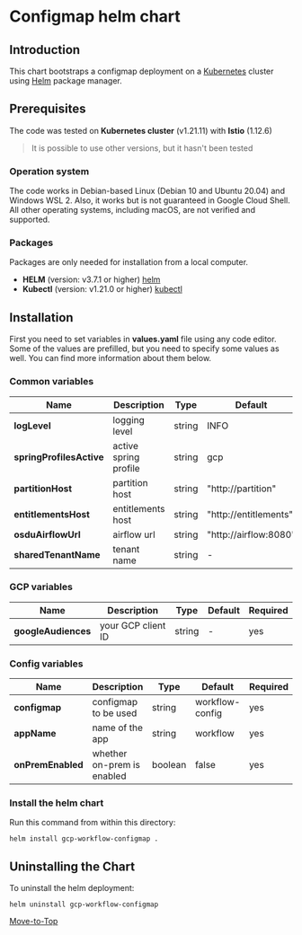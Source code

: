 <!--- Configmap -->

# Configmap helm chart

## Introduction

This chart bootstraps a configmap deployment on a [Kubernetes](https://kubernetes.io) cluster using [Helm](https://helm.sh) package manager.

## Prerequisites

The code was tested on **Kubernetes cluster** (v1.21.11) with **Istio** (1.12.6)
> It is possible to use other versions, but it hasn't been tested

### Operation system

The code works in Debian-based Linux (Debian 10 and Ubuntu 20.04) and Windows WSL 2. Also, it works but is not guaranteed in Google Cloud Shell. All other operating systems, including macOS, are not verified and supported.

### Packages

Packages are only needed for installation from a local computer.

- **HELM** (version: v3.7.1 or higher) [helm](https://helm.sh/docs/intro/install/)
- **Kubectl** (version: v1.21.0 or higher) [kubectl](https://kubernetes.io/docs/tasks/tools/#kubectl)

## Installation

First you need to set variables in **values.yaml** file using any code editor. Some of the values are prefilled, but you need to specify some values as well. You can find more information about them below.

### Common variables

| Name | Description | Type | Default |Required |
|------|-------------|------|---------|---------|
**logLevel** | logging level | string | INFO | yes
**springProfilesActive** | active spring profile | string | gcp | yes
**partitionHost** | partition host | string | "http://partition" | yes
**entitlementsHost** | entitlements host | string | "http://entitlements" | yes
**osduAirflowUrl** | airflow url | string | "http://airflow:8080" | yes
**sharedTenantName** | tenant name | string | - | yes

### GCP variables

| Name | Description | Type | Default |Required |
|------|-------------|------|---------|---------|
**googleAudiences** | your GCP client ID | string | - | yes

### Config variables

| Name | Description | Type | Default |Required |
|------|-------------|------|---------|---------|
**configmap** | configmap to be used | string | workflow-config | yes
**appName** | name of the app | string | workflow | yes
**onPremEnabled** | whether on-prem is enabled | boolean | false | yes

### Install the helm chart

Run this command from within this directory:

```console
helm install gcp-workflow-configmap .
```

## Uninstalling the Chart

To uninstall the helm deployment:

```console
helm uninstall gcp-workflow-configmap
```

[Move-to-Top](#configmap-helm-chart)
